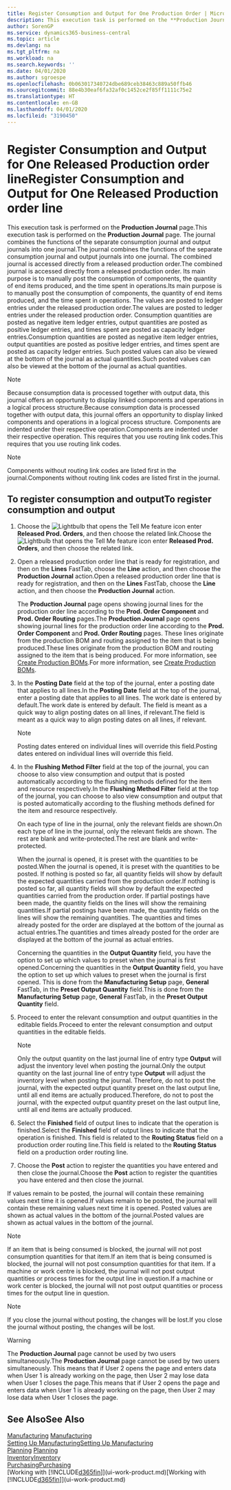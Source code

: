 ```yaml
---
title: Register Consumption and Output for One Production Order | Microsoft Docs
description: This execution task is performed on the **Production Journal** page. The journal combines the functions of the separate consumption journal and output journals into one journal. The combined journal is accessed directly from a released production order. Its main purpose is to manually post the consumption of components, the quantity of end items produced, and the time spent in operations.
author: SorenGP
ms.service: dynamics365-business-central
ms.topic: article
ms.devlang: na
ms.tgt_pltfrm: na
ms.workload: na
ms.search.keywords: ''
ms.date: 04/01/2020
ms.author: sgroespe
ms.openlocfilehash: 0b063017340724dbe689ceb38463c889a50ffb46
ms.sourcegitcommit: 88e4b30eaf6fa32af0c1452ce2f85ff1111c75e2
ms.translationtype: HT
ms.contentlocale: en-GB
ms.lasthandoff: 04/01/2020
ms.locfileid: "3190450"
---
```

# <a name="register-consumption-and-output-for-one-released-production-order-line"></a><span data-ttu-id="5b266-106">Register Consumption and Output for One Released Production order line</span><span class="sxs-lookup"><span data-stu-id="5b266-106">Register Consumption and Output for One Released Production order line</span></span>
<span data-ttu-id="5b266-107">This execution task is performed on the **Production Journal** page.</span><span class="sxs-lookup"><span data-stu-id="5b266-107">This execution task is performed on the **Production Journal** page.</span></span> <span data-ttu-id="5b266-108">The journal combines the functions of the separate consumption journal and output journals into one journal.</span><span class="sxs-lookup"><span data-stu-id="5b266-108">The journal combines the functions of the separate consumption journal and output journals into one journal.</span></span> <span data-ttu-id="5b266-109">The combined journal is accessed directly from a released production order.</span><span class="sxs-lookup"><span data-stu-id="5b266-109">The combined journal is accessed directly from a released production order.</span></span> <span data-ttu-id="5b266-110">Its main purpose is to manually post the consumption of components, the quantity of end items produced, and the time spent in operations.</span><span class="sxs-lookup"><span data-stu-id="5b266-110">Its main purpose is to manually post the consumption of components, the quantity of end items produced, and the time spent in operations.</span></span> <span data-ttu-id="5b266-111">The values are posted to ledger entries under the released production order.</span><span class="sxs-lookup"><span data-stu-id="5b266-111">The values are posted to ledger entries under the released production order.</span></span> <span data-ttu-id="5b266-112">Consumption quantities are posted as negative item ledger entries, output quantities are posted as positive ledger entries, and times spent are posted as capacity ledger entries.</span><span class="sxs-lookup"><span data-stu-id="5b266-112">Consumption quantities are posted as negative item ledger entries, output quantities are posted as positive ledger entries, and times spent are posted as capacity ledger entries.</span></span> <span data-ttu-id="5b266-113">Such posted values can also be viewed at the bottom of the journal as actual quantities.</span><span class="sxs-lookup"><span data-stu-id="5b266-113">Such posted values can also be viewed at the bottom of the journal as actual quantities.</span></span>  

> [!NOTE]  
>  <span data-ttu-id="5b266-114">Because consumption data is processed together with output data, this journal offers an opportunity to display linked components and operations in a logical process structure.</span><span class="sxs-lookup"><span data-stu-id="5b266-114">Because consumption data is processed together with output data, this journal offers an opportunity to display linked components and operations in a logical process structure.</span></span> <span data-ttu-id="5b266-115">Components are indented under their respective operation.</span><span class="sxs-lookup"><span data-stu-id="5b266-115">Components are indented under their respective operation.</span></span> <span data-ttu-id="5b266-116">This requires that you use routing link codes.</span><span class="sxs-lookup"><span data-stu-id="5b266-116">This requires that you use routing link codes.</span></span>  

> [!NOTE]  
>  <span data-ttu-id="5b266-117">Components without routing link codes are listed first in the journal.</span><span class="sxs-lookup"><span data-stu-id="5b266-117">Components without routing link codes are listed first in the journal.</span></span>  

## <a name="to-register-consumption-and-output"></a><span data-ttu-id="5b266-118">To register consumption and output</span><span class="sxs-lookup"><span data-stu-id="5b266-118">To register consumption and output</span></span>  
1.  <span data-ttu-id="5b266-119">Choose the ![Lightbulb that opens the Tell Me feature](media/ui-search/search_small.png "Tell me what you want to do") icon enter **Released Prod. Orders**, and then choose the related link.</span><span class="sxs-lookup"><span data-stu-id="5b266-119">Choose the ![Lightbulb that opens the Tell Me feature](media/ui-search/search_small.png "Tell me what you want to do") icon enter **Released Prod. Orders**, and then choose the related link.</span></span>  
2.  <span data-ttu-id="5b266-120">Open a released production order line that is ready for registration, and then on the **Lines** FastTab, choose the **Line** action, and then choose the **Production Journal** action.</span><span class="sxs-lookup"><span data-stu-id="5b266-120">Open a released production order line that is ready for registration, and then on the **Lines** FastTab, choose the **Line** action, and then choose the **Production Journal** action.</span></span>  

    <span data-ttu-id="5b266-121">The **Production Journal** page opens showing journal lines for the production order line according to the **Prod. Order Component** and **Prod. Order Routing** pages.</span><span class="sxs-lookup"><span data-stu-id="5b266-121">The **Production Journal** page opens showing journal lines for the production order line according to the **Prod. Order Component** and **Prod. Order Routing** pages.</span></span> <span data-ttu-id="5b266-122">These lines originate from the production BOM and routing assigned to the item that is being produced.</span><span class="sxs-lookup"><span data-stu-id="5b266-122">These lines originate from the production BOM and routing assigned to the item that is being produced.</span></span> <span data-ttu-id="5b266-123">For more information, see [Create Production BOMs](production-how-to-create-routings.md).</span><span class="sxs-lookup"><span data-stu-id="5b266-123">For more information, see [Create Production BOMs](production-how-to-create-routings.md).</span></span>  

3.  <span data-ttu-id="5b266-124">In the **Posting Date** field at the top of the journal, enter a posting date that applies to all lines.</span><span class="sxs-lookup"><span data-stu-id="5b266-124">In the **Posting Date** field at the top of the journal, enter a posting date that applies to all lines.</span></span> <span data-ttu-id="5b266-125">The work date is entered by default.</span><span class="sxs-lookup"><span data-stu-id="5b266-125">The work date is entered by default.</span></span> <span data-ttu-id="5b266-126">The field is meant as a quick way to align posting dates on all lines, if relevant.</span><span class="sxs-lookup"><span data-stu-id="5b266-126">The field is meant as a quick way to align posting dates on all lines, if relevant.</span></span>  

    > [!NOTE]  
    >  <span data-ttu-id="5b266-127">Posting dates entered on individual lines will override this field.</span><span class="sxs-lookup"><span data-stu-id="5b266-127">Posting dates entered on individual lines will override this field.</span></span>  

4.  <span data-ttu-id="5b266-128">In the **Flushing Method Filter** field at the top of the journal, you can choose to also view consumption and output that is posted automatically according to the flushing methods defined for the item and resource respectively.</span><span class="sxs-lookup"><span data-stu-id="5b266-128">In the **Flushing Method Filter** field at the top of the journal, you can choose to also view consumption and output that is posted automatically according to the flushing methods defined for the item and resource respectively.</span></span>  

    <span data-ttu-id="5b266-129">On each type of line in the journal, only the relevant fields are shown.</span><span class="sxs-lookup"><span data-stu-id="5b266-129">On each type of line in the journal, only the relevant fields are shown.</span></span> <span data-ttu-id="5b266-130">The rest are blank and write-protected.</span><span class="sxs-lookup"><span data-stu-id="5b266-130">The rest are blank and write-protected.</span></span>  

    <span data-ttu-id="5b266-131">When the journal is opened, it is preset with the quantities to be posted.</span><span class="sxs-lookup"><span data-stu-id="5b266-131">When the journal is opened, it is preset with the quantities to be posted.</span></span> <span data-ttu-id="5b266-132">If nothing is posted so far, all quantity fields will show by default the expected quantities carried from the production order.</span><span class="sxs-lookup"><span data-stu-id="5b266-132">If nothing is posted so far, all quantity fields will show by default the expected quantities carried from the production order.</span></span> <span data-ttu-id="5b266-133">If partial postings have been made, the quantity fields on the lines will show the remaining quantities.</span><span class="sxs-lookup"><span data-stu-id="5b266-133">If partial postings have been made, the quantity fields on the lines will show the remaining quantities.</span></span> <span data-ttu-id="5b266-134">The quantities and times already posted for the order are displayed at the bottom of the journal as actual entries.</span><span class="sxs-lookup"><span data-stu-id="5b266-134">The quantities and times already posted for the order are displayed at the bottom of the journal as actual entries.</span></span>  

    <span data-ttu-id="5b266-135">Concerning the quantities in the **Output Quantity** field, you have the option to set up which values to preset when the journal is first opened.</span><span class="sxs-lookup"><span data-stu-id="5b266-135">Concerning the quantities in the **Output Quantity** field, you have the option to set up which values to preset when the journal is first opened.</span></span> <span data-ttu-id="5b266-136">This is done from the **Manufacturing Setup** page, **General** FastTab, in the **Preset Output Quantity** field.</span><span class="sxs-lookup"><span data-stu-id="5b266-136">This is done from the **Manufacturing Setup** page, **General** FastTab, in the **Preset Output Quantity** field.</span></span>

5.  <span data-ttu-id="5b266-137">Proceed to enter the relevant consumption and output quantities in the editable fields.</span><span class="sxs-lookup"><span data-stu-id="5b266-137">Proceed to enter the relevant consumption and output quantities in the editable fields.</span></span>  

    > [!NOTE]  
    >  <span data-ttu-id="5b266-138">Only the output quantity on the last journal line of entry type **Output** will adjust the inventory level when posting the journal.</span><span class="sxs-lookup"><span data-stu-id="5b266-138">Only the output quantity on the last journal line of entry type **Output** will adjust the inventory level when posting the journal.</span></span> <span data-ttu-id="5b266-139">Therefore, do not to post the journal, with the expected output quantity preset on the last output line, until all end items are actually produced.</span><span class="sxs-lookup"><span data-stu-id="5b266-139">Therefore, do not to post the journal, with the expected output quantity preset on the last output line, until all end items are actually produced.</span></span>  

6.  <span data-ttu-id="5b266-140">Select the **Finished** field of output lines to indicate that the operation is finished.</span><span class="sxs-lookup"><span data-stu-id="5b266-140">Select the **Finished** field of output lines to indicate that the operation is finished.</span></span> <span data-ttu-id="5b266-141">This field is related to the **Routing Status** field on a production order routing line.</span><span class="sxs-lookup"><span data-stu-id="5b266-141">This field is related to the **Routing Status** field on a production order routing line.</span></span>  
7.  <span data-ttu-id="5b266-142">Choose the **Post** action to register the quantities you have entered and then close the journal.</span><span class="sxs-lookup"><span data-stu-id="5b266-142">Choose the **Post** action to register the quantities you have entered and then close the journal.</span></span>  

<span data-ttu-id="5b266-143">If values remain to be posted, the journal will contain these remaining values next time it is opened.</span><span class="sxs-lookup"><span data-stu-id="5b266-143">If values remain to be posted, the journal will contain these remaining values next time it is opened.</span></span> <span data-ttu-id="5b266-144">Posted values are shown as actual values in the bottom of the journal.</span><span class="sxs-lookup"><span data-stu-id="5b266-144">Posted values are shown as actual values in the bottom of the journal.</span></span>  

> [!NOTE]  
>  <span data-ttu-id="5b266-145"> If an item that is being consumed is blocked, the journal will not post consumption quantities for that item.</span><span class="sxs-lookup"><span data-stu-id="5b266-145">If an item that is being consumed is blocked, the journal will not post consumption quantities for that item.</span></span> <span data-ttu-id="5b266-146">If a machine or work centre is blocked, the journal will not post output quantities or process times for the output line in question.</span><span class="sxs-lookup"><span data-stu-id="5b266-146">If a machine or work center is blocked, the journal will not post output quantities or process times for the output line in question.</span></span>  

> [!NOTE]  
>  <span data-ttu-id="5b266-147">If you close the journal without posting, the changes will be lost.</span><span class="sxs-lookup"><span data-stu-id="5b266-147">If you close the journal without posting, the changes will be lost.</span></span>  

> [!WARNING]  
>  <span data-ttu-id="5b266-148">The **Production Journal** page cannot be used by two users simultaneously.</span><span class="sxs-lookup"><span data-stu-id="5b266-148">The **Production Journal** page cannot be used by two users simultaneously.</span></span> <span data-ttu-id="5b266-149">This means that if User 2 opens the page and enters data when User 1 is already working on the page, then User 2 may lose data when User 1 closes the page.</span><span class="sxs-lookup"><span data-stu-id="5b266-149">This means that if User 2 opens the page and enters data when User 1 is already working on the page, then User 2 may lose data when User 1 closes the page.</span></span>  

## <a name="see-also"></a><span data-ttu-id="5b266-150">See Also</span><span class="sxs-lookup"><span data-stu-id="5b266-150">See Also</span></span>  
<span data-ttu-id="5b266-151">[Manufacturing](production-manage-manufacturing.md)  </span><span class="sxs-lookup"><span data-stu-id="5b266-151">[Manufacturing](production-manage-manufacturing.md)  </span></span>  
[<span data-ttu-id="5b266-152">Setting Up Manufacturing</span><span class="sxs-lookup"><span data-stu-id="5b266-152">Setting Up Manufacturing</span></span>](production-configure-production-processes.md)  
<span data-ttu-id="5b266-153">[Planning](production-planning.md)    </span><span class="sxs-lookup"><span data-stu-id="5b266-153">[Planning](production-planning.md)    </span></span>  
[<span data-ttu-id="5b266-154">Inventory</span><span class="sxs-lookup"><span data-stu-id="5b266-154">Inventory</span></span>](inventory-manage-inventory.md)  
[<span data-ttu-id="5b266-155">Purchasing</span><span class="sxs-lookup"><span data-stu-id="5b266-155">Purchasing</span></span>](purchasing-manage-purchasing.md)  
<span data-ttu-id="5b266-156">[Working with [!INCLUDE[d365fin](includes/d365fin_md.md)]](ui-work-product.md)</span><span class="sxs-lookup"><span data-stu-id="5b266-156">[Working with [!INCLUDE[d365fin](includes/d365fin_md.md)]](ui-work-product.md)</span></span>
